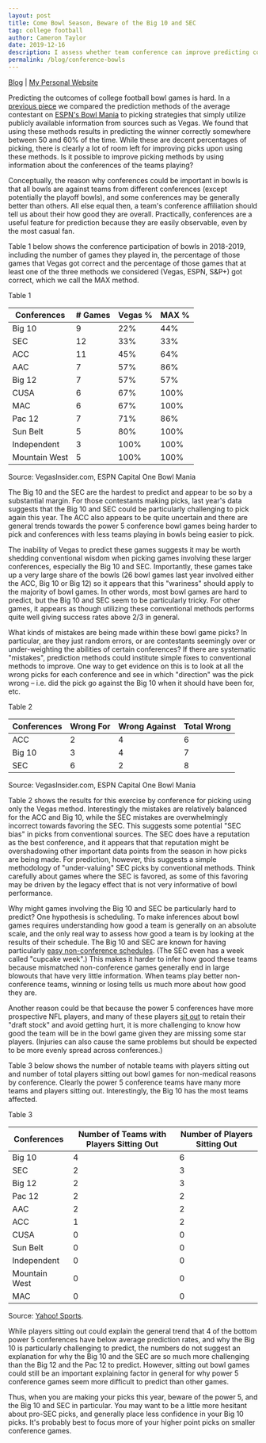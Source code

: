 ```yaml
---
layout: post
title: Come Bowl Season, Beware of the Big 10 and SEC
tag: college football
author: Cameron Taylor
date: 2019-12-16
description: I assess whether team conference can improve predicting college football bowl games. 
permalink: /blog/conference-bowls
---
```


[Blog](https://cameronntaylor.github.io/blog/) | [My Personal Website](https://cameronntaylor.github.io/)

Predicting the outcomes of college football bowl games is hard. In a [previous piece](https://cameronntaylor.github.io/blog/cfb-bowl-predict) we compared the prediction methods of the average contestant on [ESPN&#39;s Bowl Mania](http://fantasy.espn.com/college-bowl-mania/2019/en/) to picking strategies that simply utilize publicly available information from sources such as Vegas. We found that using these methods results in predicting the winner correctly somewhere between 50 and 60% of the time. While these are decent percentages of picking, there is clearly a lot of room left for improving picks upon using these methods. Is it possible to improve picking methods by using information about the conferences of the teams playing?

Conceptually, the reason why conferences could be important in bowls is that all bowls are against teams from different conferences (except potentially the playoff bowls), and some conferences may be generally better than others. All else equal then, a team&#39;s conference affiliation should tell us about their how good they are overall. Practically, conferences are a useful feature for prediction because they are easily observable, even by the most casual fan.

Table 1 below shows the conference participation of bowls in 2018-2019, including the number of games they played in, the percentage of those games that Vegas got correct and the percentage of those games that at least one of the three methods we considered (Vegas, ESPN, S&amp;P+) got correct, which we call the MAX method.

   Table 1

| **Conferences** | **# Games** | **Vegas %** | **MAX %** |
| --- | --- | --- | --- |
| Big 10 | 9 | 22% | 44% |
| SEC | 12 | 33% | 33% |
| ACC | 11 | 45% | 64% |
| AAC | 7 | 57% | 86% |
| Big 12 | 7 | 57% | 57% |
| CUSA | 6 | 67% | 100% |
| MAC | 6 | 67% | 100% |
| Pac 12 | 7 | 71% | 86% |
| Sun Belt | 5 | 80% | 100% |
| Independent | 3 | 100% | 100% |
| Mountain West | 5 | 100% | 100% |

   Source: VegasInsider.com, ESPN Capital One Bowl Mania



The Big 10 and the SEC are the hardest to predict and appear to be so by a substantial margin. For those contestants making picks, last year&#39;s data suggests that the Big 10 and SEC could be particularly challenging to pick again this year. The ACC also appears to be quite uncertain and there are general trends towards the power 5 conference bowl games being harder to pick and conferences with less teams playing in bowls being easier to pick.

The inability of Vegas to predict these games suggests it may be worth shedding conventional wisdom when picking games involving these larger conferences, especially the Big 10 and SEC. Importantly, these games take up a very large share of the bowls (26 bowl games last year involved either the ACC, Big 10 or Big 12) so it appears that this &quot;wariness&quot; should apply to the majority of bowl games. In other words, most bowl games are hard to predict, but the Big 10 and SEC seem to be particularly tricky. For other games, it appears as though utilizing these conventional methods performs quite well giving success rates above 2/3 in general.

What kinds of mistakes are being made within these bowl game picks? In particular, are they just random errors, or are contestants seemingly over or under-weighting the abilities of certain conferences? If there are systematic &quot;mistakes&quot;, prediction methods could institute simple fixes to conventional methods to improve. One way to get evidence on this is to look at all the wrong picks for each conference and see in which &quot;direction&quot; was the pick wrong – i.e. did the pick go against the Big 10 when it should have been for, etc.

   Table 2

| **Conferences** | **Wrong For** | **Wrong Against** | **Total Wrong** |
| --- | --- | --- | --- |
| ACC | 2 | 4 | 6 |
| Big 10 | 3 | 4 | 7 |
| SEC | 6 | 2 | 8 |

   Source: VegasInsider.com, ESPN Capital One Bowl Mania



Table 2 shows the results for this exercise by conference for picking using only the Vegas method. Interestingly the mistakes are relatively balanced for the ACC and Big 10, while the SEC mistakes are overwhelmingly incorrect towards favoring the SEC. This suggests some potential &quot;SEC bias&quot; in picks from conventional sources. The SEC does have a reputation as the best conference, and it appears that that reputation might be overshadowing other important data points from the season in how picks are being made. For prediction, however, this suggests a simple methodology of &quot;under-valuing&quot; SEC picks by conventional methods. Think carefully about games where the SEC is favored, as some of this favoring may be driven by the legacy effect that is not very informative of bowl performance.

Why might games involving the Big 10 and SEC be particularly hard to predict? One hypothesis is scheduling. To make inferences about bowl games requires understanding how good a team is generally on an absolute scale, and the only real way to assess how good a team is by looking at the results of their schedule. The Big 10 and SEC are known for having particularly [easy non-conference schedules](https://saturdaytradition.com/big-ten-football/too-many-cupcakes-espn-includes-5-b1g-teams-with-softest-non-conference-schedules/). (The SEC even has a week called &quot;cupcake week&quot;.) This makes it harder to infer how good these teams because mismatched non-conference games generally end in large blowouts that have very little information. When teams play better non-conference teams, winning or losing tells us much more about how good they are.

Another reason could be that because the power 5 conferences have more prospective NFL players, and many of these players [sit out](https://sports.yahoo.com/college-football-players-sitting-bowl-games-2018-210123415.html) to retain their &quot;draft stock&quot; and avoid getting hurt, it is more challenging to know how good the team will be in the bowl game given they are missing some star players. (Injuries can also cause the same problems but should be expected to be more evenly spread across conferences.)

Table 3 below shows the number of notable teams with players sitting out and number of total players sitting out bowl games for non-medical reasons by conference. Clearly the power 5 conference teams have many more teams and players sitting out. Interestingly, the Big 10 has the most teams affected.

  Table 3

| **Conferences** | **Number of Teams with Players Sitting Out** | **Number of Players Sitting Out** |
| --- | --- | --- |
| Big 10 | 4 | 6 |
| SEC | 2 | 3 |
| Big 12 | 2 | 3 |
| Pac 12 | 2 | 2 |
| AAC | 2 | 2 |
| ACC | 1 | 2 |
| CUSA | 0 | 0 |
| Sun Belt | 0 | 0 |
| Independent | 0 | 0 |
| Mountain West | 0 | 0 |
| MAC | 0 | 0 |

   Source: [Yahoo! Sports](https://sports.yahoo.com/college-football-players-sitting-bowl-games-2018-210123415.html).

While players sitting out could explain the general trend that 4 of the bottom power 5 conferences have below average prediction rates, and why the Big 10 is particularly challenging to predict, the numbers do not suggest an explanation for why the Big 10 and the SEC are so much more challenging than the Big 12 and the Pac 12 to predict. However, sitting out bowl games could still be an important explaining factor in general for why power 5 conference games seem more difficult to predict than other games.

Thus, when you are making your picks this year, beware of the power 5, and the Big 10 and SEC in particular. You may want to be a little more hesitant about pro-SEC picks, and generally place less confidence in your Big 10 picks. It&#39;s probably best to focus more of your higher point picks on smaller conference games.
